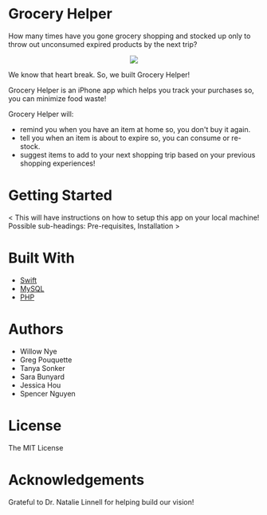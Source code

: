 # Grocery Helper
How many times have you gone grocery shopping and stocked up only to throw out unconsumed expired products by the next trip?


<div align="center">
<img src="http://giphygifs.s3.amazonaws.com/media/14aUO0Mf7dWDXW/giphy.gif">
</div>


We know that heart break. So, we built Grocery Helper!


Grocery Helper is an iPhone app which helps you track your purchases so, you can minimize food waste! 


Grocery Helper will:
- remind you when you have an item at home so, you don't buy it again. 
- tell you when an item is about to expire so, you can consume or re-stock.
- suggest items to add to your next shopping trip based on your previous shopping experiences!


# Getting Started
< This will have instructions on how to setup this app on your local machine! 
  Possible sub-headings: Pre-requisites, Installation >


# Built With
- [Swift](https://developer.apple.com/swift/)
- [MySQL](https://www.mysql.com/)
- [PHP](https://www.php.net/)


# Authors
- Willow Nye
- Greg Pouquette 
- Tanya Sonker
- Sara Bunyard
- Jessica Hou
- Spencer Nguyen


# License
The MIT License

# Acknowledgements 
Grateful to Dr. Natalie Linnell for helping build our vision!
